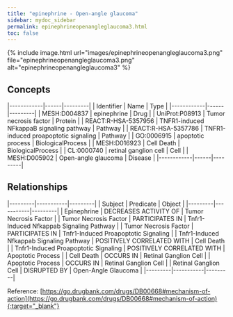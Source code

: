 ```yaml
---
title: "epinephrine - Open-angle glaucoma"
sidebar: mydoc_sidebar
permalink: epinephrineopenangleglaucoma3.html
toc: false 
---
```


{% include image.html url="images/epinephrineopenangleglaucoma3.png" file="epinephrineopenangleglaucoma3.png" alt="epinephrineopenangleglaucoma3" %}

## Concepts

|------------|------|---------|
| Identifier | Name | Type    |
|------------|------|---------|
| MESH:D004837 | epinephrine | Drug |
| UniProt:P08913 | Tumor necrosis factor | Protein |
| REACT:R-HSA-5357956 | TNFR1-induced NFkappaB signaling pathway | Pathway |
| REACT:R-HSA-5357786 | TNFR1-induced proapoptotic signaling | Pathway |
| GO:0006915 | apoptotic process | BiologicalProcess |
| MESH:D016923 | Cell Death | BiologicalProcess |
| CL:0000740 | retinal ganglion cell | Cell |
| MESH:D005902 | Open-angle glaucoma | Disease |
|------------|------|---------|

## Relationships

|---------|-----------|---------|
| Subject | Predicate | Object  |
|---------|-----------|---------|
| Epinephrine | DECREASES ACTIVITY OF | Tumor Necrosis Factor |
| Tumor Necrosis Factor | PARTICIPATES IN | Tnfr1-Induced Nfkappab Signaling Pathway |
| Tumor Necrosis Factor | PARTICIPATES IN | Tnfr1-Induced Proapoptotic Signaling |
| Tnfr1-Induced Nfkappab Signaling Pathway | POSITIVELY CORRELATED WITH | Cell Death |
| Tnfr1-Induced Proapoptotic Signaling | POSITIVELY CORRELATED WITH | Apoptotic Process |
| Cell Death | OCCURS IN | Retinal Ganglion Cell |
| Apoptotic Process | OCCURS IN | Retinal Ganglion Cell |
| Retinal Ganglion Cell | DISRUPTED BY | Open-Angle Glaucoma |
|---------|-----------|---------|

Reference: [https://go.drugbank.com/drugs/DB00668#mechanism-of-action](https://go.drugbank.com/drugs/DB00668#mechanism-of-action){:target="_blank"}